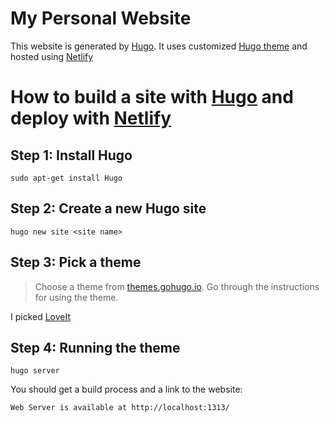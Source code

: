 # My Personal Website

This website is generated by [Hugo](https://github.com/gohugoio/hugo). It uses customized [Hugo theme](https://themes.gohugo.io/loveit/) and hosted using [Netlify](https://www.netlify.com/)


# How to build a site with [Hugo](https://github.com/gohugoio/hugo) and deploy with [Netlify](https://www.netlify.com/)

## Step 1: Install Hugo
```shell
sudo apt-get install Hugo
```

## Step 2: Create a new Hugo site
```shell
hugo new site <site name>
```

## Step 3: Pick a theme
> Choose a theme from [themes.gohugo.io](https://themes.gohugo.io/). Go through the instructions for using the theme.

I picked [LoveIt](https://github.com/dillonzq/LoveIt)

## Step 4: Running the theme
```shell
hugo server
```
You should get a build process and a link to the website:
```shell
Web Server is available at http://localhost:1313/
```
